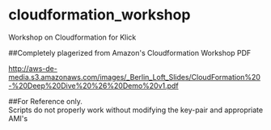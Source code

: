 # cloudformation_workshop
Workshop on Cloudformation for Klick

##Completely plagerized from Amazon's Cloudformation Workshop PDF

http://aws-de-media.s3.amazonaws.com/images/_Berlin_Loft_Slides/CloudFormation%20-%20Deep%20Dive%20%26%20Demo%20v1.pdf

##For Reference only.  
Scripts do not properly work without modifying the key-pair and appropriate AMI's

